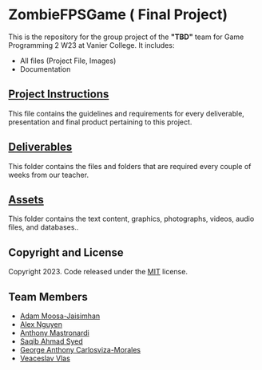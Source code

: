 # ZombieFPSGame ( Final Project)

This is the repository for the group project of the **"TBD"** team for Game Programming 2  W23 at Vanier College. It includes:

- All files (Project File, Images)
- Documentation

## [Project Instructions](/Instructions)
This file contains the guidelines and requirements for every deliverable, presentation and final product pertaining to this project.

## [Deliverables](/Deliverables)
This folder contains the files and folders that are required every couple of weeks from our teacher.

## [Assets](/Assets)
This folder contains the text content, graphics, photographs, videos, audio files, and databases..

## Copyright and License

Copyright 2023. Code released under the [MIT](https://github.com/vlasslavic/) license.

## Team Members
- [Adam Moosa-Jaisimhan](https://github.com/)
- [Alex Nguyen](https://github.com/)
- [Anthony Mastronardi](https://github.com/)
- [Saqib Ahmad Syed](https://github.com/)
- [George Anthony Carlosviza-Morales](https://github.com/)
- [Veaceslav Vlas](https://github.com/vlasslavic)
